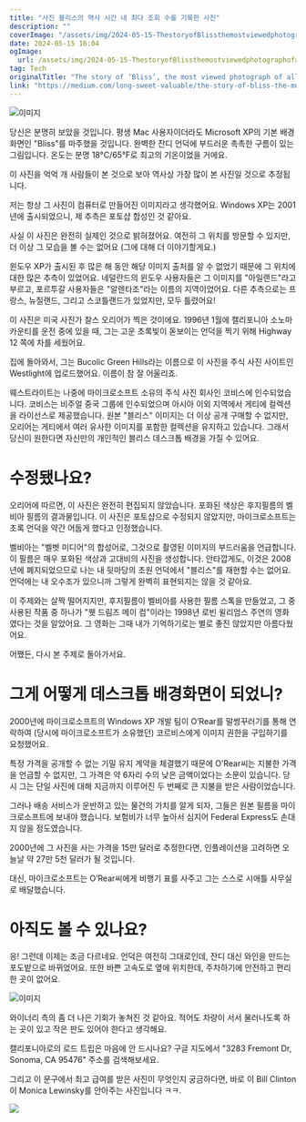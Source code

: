 ```yaml
---
title: "사진 블리스의 역사 시간 내 최다 조회 수를 기록한 사진"
description: ""
coverImage: "/assets/img/2024-05-15-ThestoryofBlissthemostviewedphotographofalltime_0.png"
date: 2024-05-15 16:04
ogImage: 
  url: /assets/img/2024-05-15-ThestoryofBlissthemostviewedphotographofalltime_0.png
tag: Tech
originalTitle: "The story of ‘Bliss’, the most viewed photograph of all time"
link: "https://medium.com/long-sweet-valuable/the-story-of-bliss-the-most-viewed-photograph-of-all-time-f6f3892d7478"
---
```



![이미지](/assets/img/2024-05-15-ThestoryofBlissthemostviewedphotographofalltime_0.png)

당신은 분명히 보았을 것입니다. 평생 Mac 사용자이더라도 Microsoft XP의 기본 배경화면인 "Bliss"를 마주했을 것입니다. 완벽한 잔디 언덕에 부드러운 촉촉한 구름이 있는 그림입니다. 온도는 분명 18°C/65°F로 최고의 기온이었을 거에요.

이 사진을 억억 개 사람들이 본 것으로 보아 역사상 가장 많이 본 사진일 것으로 추정됩니다.

저는 항상 그 사진이 컴퓨터로 만들어진 이미지라고 생각했어요. Windows XP는 2001년에 출시되었으니, 제 추측은 포토샵 합성인 것 같아요.



사실 이 사진은 완전히 실제인 것으로 밝혀졌어요. 여전히 그 위치를 방문할 수 있지만, 더 이상 그 모습을 볼 수는 없어요 (그에 대해 더 이야기할게요.)

윈도우 XP가 출시된 후 많은 해 동안 해당 이미지 출처를 알 수 없었기 때문에 그 위치에 대한 많은 추측이 있었어요. 네덜란드의 윈도우 사용자들은 그 이미지를 "아일랜드"라고 부르고, 포르투갈 사용자들은 "알렌타조"라는 이름의 지역이었어요. 다른 추측으로는 프랑스, 뉴질랜드, 그리고 스코틀랜드가 있었지만, 모두 틀렸어요!

이 사진은 미국 사진가 찰스 오리어가 찍은 것이에요. 1996년 1월에 캘리포니아 소노마 카운티를 운전 중에 있을 때, 그는 고운 초록빛이 돋보이는 언덕을 찍기 위해 Highway 12 쪽에 차를 세웠어요.

집에 돌아와서, 그는 Bucolic Green Hills라는 이름으로 이 사진을 주식 사진 사이트인 Westlight에 업로드했어요. 이름이 참 잘 어울리죠.



웨스트라이트는 나중에 마이크로소프트 소유의 주식 사진 회사인 코비스에 인수되었습니다. 코비스는 비주얼 중국 그룹에 인수되었으며 아시아 이외 지역에서 게티에 컬렉션을 라이선스로 제공했습니다. 원본 "블리스" 이미지는 더 이상 공개 구매할 수 없지만, 오리어는 게티에서 여러 유사한 이미지를 포함한 컬렉션을 유지하고 있습니다. 그래서 당신이 원한다면 자신만의 개인적인 블리스 데스크톱 배경을 가질 수 있어요.

# 수정됐나요?

오리어에 따르면, 이 사진은 완전히 편집되지 않았습니다. 포화된 색상은 후지필름의 벨비아 필름의 결과물입니다. 이 사진은 포토샵으로 수정되지 않았지만, 마이크로소프트는 초록 언덕을 약간 어둡게 했다고 인정했습니다.

벨비아는 "벨벳 미디어"의 합성어로, 그것으로 촬영된 이미지의 부드러움을 언급합니다. 이 필름은 매우 포화된 색상과 고대비의 사진을 생성합니다. 안타깝게도, 이것은 2008년에 폐지되었으므로 나는 내 뒷마당의 초원 언덕에서 "블리스"를 재현할 수는 없어요. 언덕에는 내 오수조가 있으니까 그렇게 완벽히 표현되지는 않을 것 같아요.



이 주제와는 살짝 떨어지지만, 후지필름이 벨비아를 사용한 필름 스톡을 만들었고, 그 중 사용된 작품 중 하나가 "웻 드림즈 메이 컴"이라는 1998년 로빈 윌리엄스 주연의 영화였다는 것을 알았어요. 그 영화는 그때 내가 기억하기로는 별로 좋진 않았지만 아름다웠어요.

어쨌든, 다시 본 주제로 돌아가서요.

# 그게 어떻게 데스크톱 배경화면이 되었니?

2000년에 마이크로소프트의 Windows XP 개발 팀이 O’Rear를 말썽꾸러기를 통해 연락하여 (당시에 마이크로소프트가 소유했던) 코르비스에게 이미지 권한을 구입하기를 요청했어요.



특정 가격을 공개할 수 없는 기밀 유지 계약을 체결했기 때문에 O’Rear씨는 지불한 가격을 언급할 수 없지만, 그 가격은 약 6자리 수의 낮은 금액이었다는 소문이 있습니다. 당시 그는 단일 사진에 대해 지금까지 이루어진 두 번째로 큰 지불을 받은 사람이었습니다.

그러나 배송 서비스가 운반하고 있는 물건의 가치를 알게 되자, 그들은 원본 필름을 마이크로소프트에 보내야 했습니다. 보험비가 너무 높아서 심지어 Federal Express도 손대지 않을 정도였습니다.

2000년에 그 사진을 사는 가격을 15만 달러로 추정한다면, 인플레이션을 고려하면 오늘날 약 27만 5천 달러가 될 것입니다.

대신, 마이크로소프트는 O’Rear씨에게 비행기 표를 사주고 그는 스스로 시애틀 사무실로 배달했습니다.



# 아직도 볼 수 있나요?

응! 그런데 이제는 조금 다르네요. 언덕은 여전히 그대로인데, 잔디 대신 와인을 만드는 포도밭으로 바뀌었어요. 또한 바쁜 고속도로 옆에 위치한데, 주차하기에 안전하고 편리한 곳이 없어요.

![이미지](/assets/img/2024-05-15-ThestoryofBlissthemostviewedphotographofalltime_1.png)

와이너리 측의 좀 더 나은 기회가 놓쳐진 것 같아요. 적어도 차량이 서서 물러나도록 하는 곳이 있고 작은 판도 있어야 한다고 생각해요.



캘리포니아로의 로드 트립은 마음에 안 드시나요? 구글 지도에서 "3283 Fremont Dr, Sonoma, CA 95476" 주소를 검색해보세요.

그리고 이 문구에서 최고 급여를 받은 사진이 무엇인지 궁금하다면, 바로 이 Bill Clinton이 Monica Lewinsky를 안아주는 사진입니다 ㅋㅋ.

<img src="/assets/img/2024-05-15-ThestoryofBlissthemostviewedphotographofalltime_2.png" />
